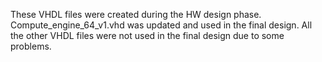 These VHDL files were created during the HW design phase. Compute_engine_64_v1.vhd was updated and used in the final design. 
All the other VHDL files were not used in the final design due to some problems.
